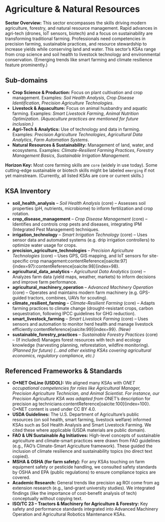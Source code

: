 # Agriculture & Natural Resources

**Sector Overview:** This sector encompasses the skills driving modern agriculture, forestry, and natural resource management. Rapid advances in agri-tech (drones, IoT sensors, biotech) and a focus on sustainability are transforming traditional farming. Professionals need competencies in precision farming, sustainable practices, and resource stewardship to increase yields while conserving land and water. This sector’s KSAs range from crop science and soil health to livestock technology and environmental conservation. (Emerging trends like smart farming and climate resilience feature prominently.)

## Sub-domains

- **Crop Science & Production:** Focus on plant cultivation and crop management. Examples: *Soil Health Analysis*, *Crop Disease Identification*, *Precision Agriculture Technologies*.
- **Livestock & Aquaculture:** Focus on animal husbandry and aquatic farming. Examples: *Smart Livestock Farming*, *Animal Nutrition Optimization*. *(Aquaculture practices are mentioned for future inclusion.)*
- **Agri-Tech & Analytics:** Use of technology and data in farming. Examples: *Precision Agriculture Technologies*, *Agricultural Data Analytics*, *Farm Automation Systems*.
- **Natural Resources & Sustainability:** Management of land, water, and ecosystems. Examples: *Climate-Resilient Farming Practices*, *Forestry Management Basics*, *Sustainable Irrigation Management*.

**Horizon Key:** Most core farming skills are `core` (widely in use today). Some cutting-edge sustainable or biotech skills might be labeled `emerging` if not yet mainstream. (Currently, all listed KSAs are core or current skills.)

## KSA Inventory

- **soil_health_analysis** – *Soil Health Analysis* (core) – Assesses soil properties (pH, nutrients, microbiome) to inform fertilization and crop rotation.
- **crop_disease_management** – *Crop Disease Management* (core) – Identifies and controls crop pests and diseases, integrating IPM (Integrated Pest Management) techniques.
- **irrigation_technology** – *Smart Irrigation Technology* (core) – Uses sensor data and automated systems (e.g. drip irrigation controllers) to optimize water usage for crops.
- **precision_agriculture_technologies** – *Precision Agriculture Technologies* (core) – Uses GPS, GIS mapping, and IoT sensors for site-specific crop management:contentReference[oaicite:97]{index=97}:contentReference[oaicite:98]{index=98}.
- **agricultural_data_analytics** – *Agricultural Data Analytics* (core) – Analyzes farm data (yield maps, weather, markets) to inform decisions and improve farm performance.
- **agricultural_machinery_operation** – *Advanced Machinery Operation* (core) – Operates and maintains modern farm machinery (e.g. GPS-guided tractors, combines, UAVs for scouting).
- **climate_resilient_farming** – *Climate-Resilient Farming* (core) – Adapts farming practices to climate change (drought-resistant crops, carbon sequestration, following IPCC guidelines for GHG reduction).
- **smart_livestock_farming** – *Smart Livestock Farming* (core) – Uses sensors and automation to monitor herd health and manage livestock efficiently:contentReference[oaicite:99]{index=99}. *(New)*
- **sustainable_forestry_practices** – *Sustainable Forestry Practices* (core) – (If included) Manages forest resources with tech and ecology knowledge (harvesting planning, reforestation, wildfire monitoring). *(Planned for future)*
*(...and other existing KSAs covering agricultural economics, regulatory compliance, etc.)*

## Referenced Frameworks & Standards

- **O*NET OnLine (USDOL):** We aligned many KSAs with O*NET occupational competencies for roles like *Agricultural Manager*, *Precision Agriculture Technician*, and *Animal Scientist*. For instance, our Precision Agriculture KSA was adapted from O*NET’s description for precision ag technicians:contentReference[oaicite:100]{index=100}. O*NET content is used under CC BY 4.0.
- **USDA Guidelines:** The U.S. Department of Agriculture’s public resources (on soil health, smart farming, livestock welfare) informed KSAs such as Soil Health Analysis and Smart Livestock Farming. We cited these where applicable (USDA materials are public domain).
- **FAO & UN Sustainable Ag Initiatives:** High-level concepts of sustainable agriculture and climate-smart practices were drawn from FAO guidelines (e.g., FAO’s Climate-Smart Agriculture framework). These guided the inclusion of climate resilience and sustainability topics (no direct text copied).
- **MSHA & OSHA (for farm safety):** For any KSAs touching on farm equipment safety or pesticide handling, we consulted safety standards by OSHA and EPA (public regulations) to ensure compliance topics are covered.
- **Academic Research:** General trends like precision ag ROI come from ag extension research (e.g., land-grant university studies). We integrated findings (like the importance of cost-benefit analysis of tech) conceptually without copying text.
- **ISO/TC 23 – Tractors & Machinery for Agriculture & Forestry:** Key safety and performance standards integrated into Advanced Machinery Operation and Agricultural Robotics Maintenance KSAs.
